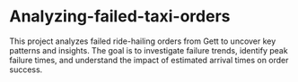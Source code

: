 # Analyzing-failed-taxi-orders
This project analyzes failed ride-hailing orders from Gett to uncover key patterns and insights. The goal is to investigate failure trends, identify peak failure times, and understand the impact of estimated arrival times on order success.
